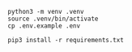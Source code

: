 
```
python3 -m venv .venv
source .venv/bin/activate
cp .env.example .env
```

```
pip3 install -r requirements.txt
```

